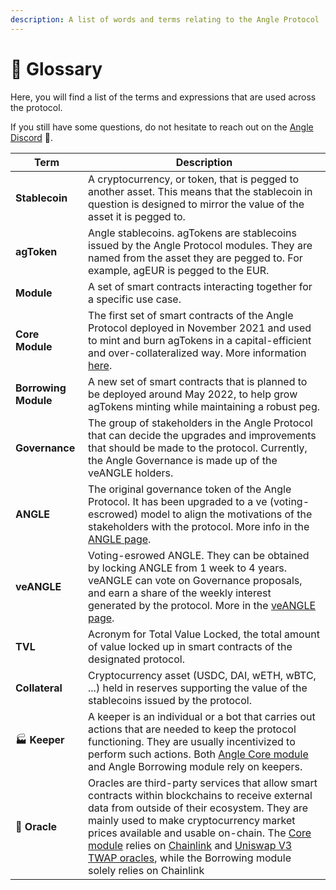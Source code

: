 ```yaml
---
description: A list of words and terms relating to the Angle Protocol
---
```


# 📒 Glossary

Here, you will find a list of the terms and expressions that are used across the protocol.

If you still have some questions, do not hesitate to reach out on the [Angle Discord](https://discord.gg/67WSSZqBG6) 📐.

| Term                 | Description                                                                                                                                                                                                                                                                                                                                                                                                                                        |
| -------------------- | -------------------------------------------------------------------------------------------------------------------------------------------------------------------------------------------------------------------------------------------------------------------------------------------------------------------------------------------------------------------------------------------------------------------------------------------------- |
| **Stablecoin**       | A cryptocurrency, or token, that is pegged to another asset. This means that the stablecoin in question is designed to mirror the value of the asset it is pegged to.                                                                                                                                                                                                                                                                              |
| **agToken**          | Angle stablecoins. agTokens are stablecoins issued by the Angle Protocol modules. They are named from the asset they are pegged to. For example, agEUR is pegged to the EUR.                                                                                                                                                                                                                                                                       |
| **Module**           | A set of smart contracts interacting together for a specific use case.                                                                                                                                                                                                                                                                                                                                                                             |
| **Core Module**      | The first set of smart contracts of the Angle Protocol deployed in November 2021 and used to mint and burn agTokens in a capital-efficient and over-collateralized way. More information [here](concepts/overview.md).                                                                                                                                                                                                                             |
| **Borrowing Module** | A new set of smart contracts that is planned to be deployed around May 2022, to help grow agTokens minting while maintaining a robust peg.                                                                                                                                                                                                                                                                                                         |
| **Governance**       | The group of stakeholders in the Angle Protocol that can decide the upgrades and improvements that should be made to the protocol. Currently, the Angle Governance is made up of the veANGLE holders.                                                                                                                                                                                                                                              |
| **ANGLE**            | The original governance token of the Angle Protocol. It has been upgraded to a ve (voting-escrowed) model to align the motivations of the stakeholders with the protocol. More info in the [ANGLE page](governance/angle-token.md).                                                                                                                                                                                                                |
| **veANGLE**          | Voting-esrowed ANGLE. They can be obtained by locking ANGLE from 1 week to 4 years. veANGLE can vote on Governance proposals, and earn a share of the weekly interest generated by the protocol. More in the [veANGLE page](governance/veANGLE/).                                                                                                                                                                                                  |
| **TVL**              | Acronym for Total Value Locked, the total amount of value locked up in smart contracts of the designated protocol.                                                                                                                                                                                                                                                                                                                                 |
| **Collateral**       | Cryptocurrency asset (USDC, DAI, wETH, wBTC, ...) held in reserves supporting the value of the stablecoins issued by the protocol.                                                                                                                                                                                                                                                                                                                 |
| 🏭 **Keeper**        | A keeper is an individual or a bot that carries out actions that are needed to keep the protocol functioning. They are usually incentivized to perform such actions. Both [Angle Core module](other-aspects/keepers.md) and Angle Borrowing module rely on keepers.                                                                                                                                                                                |
| 🔱 **Oracle**        | Oracles are third-party services that allow smart contracts within blockchains to receive external data from outside of their ecosystem. They are mainly used to make cryptocurrency market prices available and usable on-chain. The [Core module](other-aspects/oracles.md) relies on [Chainlink](https://chain.link) and [Uniswap V3 TWAP oracles](https://uniswap.org/blog/uniswap-v3/), while the Borrowing module solely relies on Chainlink |
